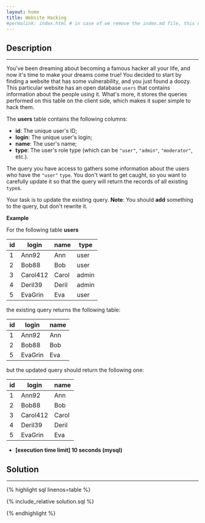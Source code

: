 ```yaml
---
layout: home
title: Website Hacking
#permalink: index.html # in case of we remove the index.md file, this doc will be the index page
---
```


<div class="row">
<div class="columnStmt" markdown="1">

## Description

---

You've been dreaming about becoming a famous hacker all your life, and now it's time to make your dreams come true! You decided to start by finding a website that has some vulnerability, and you just found a doozy. This particular website has an open database <code>users</code> that contains information about the people using it. What's more, it stores the queries performed on this table on the client side, which makes it super simple to hack them.

The **users** table contains the following columns:

- **id**: The unique user's ID;
- **login**: The unique user's login;
- **name**: The user's name;
- **type**: The user's role type (which can be <code>"user"</code>, <code>"admin"</code>, <code>"moderator"</code>, etc.).

The query you have access to gathers some information about the users who have the <code>"user"</code> <code>type</code>. You don't want to get caught, so you want to carefully update it so that the query will return the records of all existing <code>type</code>s.

Your task is to update the existing query. **Note**: You should **add** something to the query, but don't rewrite it.

**Example**

For the following table **users**

| id  | login    | name  | type  |
| --- | -------- | ----- | ----- |
| 1   | Ann92    | Ann   | user  |
| 2   | Bob88    | Bob   | user  |
| 3   | Carol412 | Carol | admin |
| 4   | Deril39  | Deril | admin |
| 5   | EvaGrin  | Eva   | user  |

the existing query returns the following table:

| id  | login   | name |
| --- | ------- | ---- |
| 1   | Ann92   | Ann  |
| 2   | Bob88   | Bob  |
| 5   | EvaGrin | Eva  |

but the updated query should return the following one:

| id  | login    | name  |
| --- | -------- | ----- |
| 1   | Ann92    | Ann   |
| 2   | Bob88    | Bob   |
| 3   | Carol412 | Carol |
| 4   | Deril39  | Deril |
| 5   | EvaGrin  | Eva   |

- **[execution time limit] 10 seconds (mysql)**

</div>
<div class="columnSol" markdown="1">

## Solution

---

{% highlight sql linenos=table %}

{% include_relative solution.sql %}

{% endhighlight %}

</div>
</div>
